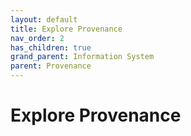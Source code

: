 ```yaml
---
layout: default
title: Explore Provenance
nav_order: 2
has_children: true
grand_parent: Information System
parent: Provenance
---
```

# Explore Provenance
